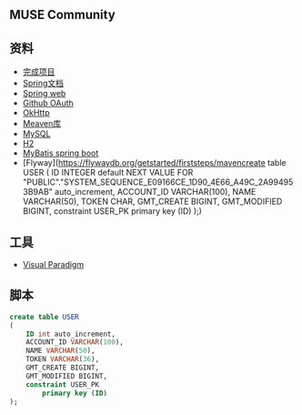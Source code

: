## MUSE Community

## 资料
+ [完成项目](https://github.com/codedrinker/community.git)
+ [Spring文档](ttps://spring.io/guides)
+ [Spring web](ttps://spring.io/guides/gs/serving-web-content/)
+ [Github OAuth](https://developer.github.com/apps/building-oauth-apps/creating-an-oauth-app/)
+ [OkHttp](https://square.github.io/okhttp/)
+ [Meaven库](https://mvnrepository.com/)
+ [MySQL](https://www.runoob.com/mysql/mysql-tutorial.html)
+ [H2](http://www.h2database.com/html/main.html)
+ [MyBatis spring boot](http://mybatis.org/spring-boot-starter/mybatis-spring-boot-autoconfigure/)
+ [Flyway](https://flywaydb.org/getstarted/firststeps/mavencreate table USER
                                                           (
                                                               ID           INTEGER default NEXT VALUE FOR "PUBLIC"."SYSTEM_SEQUENCE_E09166CE_1D90_4E66_A49C_2A994953B9AB" auto_increment,
                                                               ACCOUNT_ID   VARCHAR(100),
                                                               NAME         VARCHAR(50),
                                                               TOKEN        CHAR,
                                                               GMT_CREATE   BIGINT,
                                                               GMT_MODIFIED BIGINT,
                                                               constraint USER_PK
                                                                   primary key (ID)
                                                           );)
## 工具
+ [Visual Paradigm](https://www.visual-paradigm.com/cn/)

## 脚本
```sql
create table USER
(
    ID int auto_increment,
    ACCOUNT_ID VARCHAR(100),
    NAME VARCHAR(50),
    TOKEN VARCHAR(36),
    GMT_CREATE BIGINT,
    GMT_MODIFIED BIGINT,
    constraint USER_PK
        primary key (ID)
);
```



